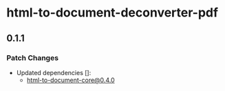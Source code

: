 # html-to-document-deconverter-pdf

## 0.1.1

### Patch Changes

- Updated dependencies []:
  - html-to-document-core@0.4.0
